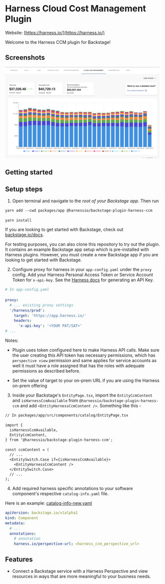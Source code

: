 # Harness Cloud Cost Management Plugin

Website: [https://harness.io/](https://harness.io/)

Welcome to the Harness CCM plugin for Backstage!

## Screenshots

<img src="./src/assets/harness-ccm-backstage-plugin-screenshot.png">


## Getting started

## Setup steps

1. Open terminal and navigate to the _root of your Backstage app_. Then run

```
yarn add --cwd packages/app @harnessio/backstage-plugin-harness-ccm

yarn install
```

If you are looking to get started with Backstage, check out [backstage.io/docs](https://backstage.io/docs/getting-started/).

For testing purposes, you can also clone this repository to try out the plugin. It contains an example Backstage app setup which is pre-installed with Harness plugins. However, you must create a new Backstage app if you are looking to get started with Backstage.

2. Configure proxy for harness in your `app-config.yaml` under the `proxy` config. Add your Harness Personal Access Token or Service Account Token for `x-api-key`. See the [Harness docs](https://docs.harness.io/article/tdoad7xrh9-add-and-manage-api-keys) for generating an API Key.

```yaml
# In app-config.yaml

proxy:
  # ... existing proxy settings
  '/harness/prod':
    target: 'https://app.harness.io/'
    headers:
      'x-api-key': '<YOUR PAT/SAT>'
# ...
```

Notes:

- Plugin uses token configured here to make Harness API calls. Make sure the user creating this API token has necessary permissions, which has `perspective view` permission and same applies for service accounts as well it must have a role assigned that has the roles with adequate permissions as described before. 

- Set the value of target to your on-prem URL if you are using the Harness on-prem offering

3. Inside your Backstage's `EntityPage.tsx`, import the `EntityCcmContent` and `isHarnessCcmAvailable`  from `@harnessio/backstage-plugin-harness-ccm` and add `<EntityHarnessCcmContent />`. Something like this -

```tsx
// In packages/app/src/components/catalog/EntityPage.tsx

import {
  isHarnessCcmAvailable,
  EntityCcmContent,
} from '@harnessio/backstage-plugin-harness-ccm';

const ccmContent = (
  // ...
  <EntitySwitch.Case if={isHarnessCcmAvailable}>
    <EntityHarnessCcmContent />
  </EntitySwitch.Case>
  // ...
);
```

4. Add required harness specific annotations to your software component's respective `catalog-info.yaml` file.

Here is an example: [catalog-info-new.yaml](../../examples/catalog-harness-ccm.yaml)
```yaml
apiVersion: backstage.io/v1alpha1
kind: Component
metadata:
  # ...
  annotations:
    # annotation
    harness.io/perspective-url: <harness_ccm_perspective_url>
```

## Features

- Connect a Backstage service with a Harness Perspective and view resources in ways that are more meaningful to your business needs.


